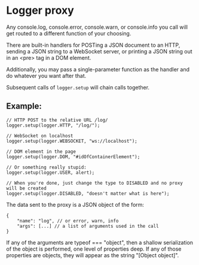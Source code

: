 # Logger proxy

Any console.log, console.error, console.warn, or console.info you call will get routed to a different function of your choosing.

There are built-in handlers for POSTing a JSON document to an HTTP, sending a JSON string to a WebSocket server, or printing a JSON string out in an &lt;pre> tag in a DOM element.

Additionally, you may pass a single-parameter function as the handler and do whatever you want after that.

Subsequent calls of `logger.setup` will chain calls together.

  
## Example:

    // HTTP POST to the relative URL /log/
    logger.setup(logger.HTTP, "/log/");

    // WebSocket on localhost
    logger.setup(logger.WEBSOCKET, "ws://localhost");

    // DOM element in the page
    logger.setup(logger.DOM, "#idOfContainerElement");
    
    // Or something really stupid:
    logger.setup(logger.USER, alert);

    // When you're done, just change the type to DISABLED and no proxy will be created
    logger.setup(logger.DISABLED, "doesn't matter what is here");
	
The data sent to the proxy is a JSON object of the form:

    {
	    "name": "log", // or error, warn, info
		"args": [...] // a list of arguments used in the call
    }
	
If any of the arguments are typeof === "object", then a shallow serialization of the object is performed, one level of properties deep. If any of those properties are objects, they will appear as the string "[Object object]".
